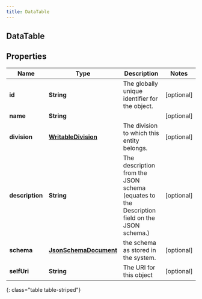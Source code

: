 ```yaml
---
title: DataTable
---
```


## DataTable

## Properties

| Name            | Type                                                                 | Description                                                                                 | Notes      |
| --------------- | -------------------------------------------------------------------- | ------------------------------------------------------------------------------------------- | ---------- |
| **id**          | <!----><!---->**String**<!---->                                      | The globally unique identifier for the object.                                              | [optional] |
| **name**        | <!----><!---->**String**<!---->                                      |                                                                                             | [optional] |
| **division**    | <!----><!---->[**WritableDivision**](WritableDivision.md)<!---->     | The division to which this entity belongs.                                                  | [optional] |
| **description** | <!----><!---->**String**<!---->                                      | The description from the JSON schema (equates to the Description field on the JSON schema.) | [optional] |
| **schema**      | <!----><!---->[**JsonSchemaDocument**](JsonSchemaDocument.md)<!----> | the schema as stored in the system.                                                         | [optional] |
| **selfUri**     | <!----><!---->**String**<!---->                                      | The URI for this object                                                                     | [optional] |

{: class="table table-striped"}
